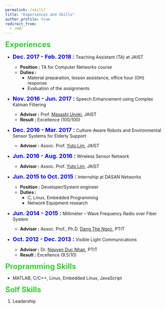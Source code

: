 ```yaml
---
permalink: /skill/
title: "Experiences and Skills"
author_profile: true
redirect_from: 
  - /md/
---
```


**<font size = "5" color="#32CD32">Experiences</font>**
- **<font size="4" color="#0000FF">Dec. 2017 - Feb. 2018 :</font>** Teaching Assistant (TA) at JAIST
	- **Position :** TA for Computer Networks course
	- **Duties :**
		- Material preparation, lesson assistance, office hour (OH) response
		- Evaluation of the assignments

- **<font size="4" color="#0000FF">Nov. 2016 - Jun. 2017 :</font>** Speech Enhancement using Complex Kalman Filtering
	- **Advisor :** Prof. [Masashi Unoki](http://www.jaist.ac.jp/~unoki/lab/en/), JAIST
	- **Result :** Excellence (100/100)

- **<font size="4" color="#0000FF">Dec. 2016 - Mar. 2017 :</font>** Culture-Aware Robots and Environmental Sensor Systems for Elderly Support
	- **Advisor :** Assoc. Prof. [Yuto Lim](http://www.jaist.ac.jp/is/labs/lim-lab/research.php), JAIST
	
- **<font size="4" color="#0000FF">Jun. 2016 - Aug. 2016 :</font>** Wireless Sensor Network
	- **Advisor :** Assoc. Prof. [Yuto Lim](http://www.jaist.ac.jp/is/labs/lim-lab/research.php), JAIST
	
- **<font size="4" color="#0000FF">Jun. 2015 to Oct. 2015 :</font>** Internship at DASAN Networks
	- **Position :** Developer/System engineer
	- **Duties :**
		- C, Linux, Embedded Programming
		- Network Equipment research
- **<font size="4" color="#0000FF">Jun. 2014 - 2015 :</font>** Millimeter – Wave Frequency Radio over Fiber System
	- **Advisor :** Assoc. Prof., Ph.D. [Dang The Ngoc](https://sites.google.com/site/dtngoc/), PTIT
	
- **<font size="4" color="#0000FF">Oct. 2012 - Dec. 2013 :</font>** Visible Light Communications
	- **Advisor :** Dr. [Nguyen Duc Nhan](nducnhanvt1@yahoo.com), PTIT
	- **Result :** Excellence (9.5/10)


**<font size = "5" color="#32CD32">Propramming Skills</font>**


  - MATLAB, C/C++, Linux, Embedded Linux, JavaScript


**<font size = "5" color="#32CD32">Solf Skills</font>**

  1. Leadership

